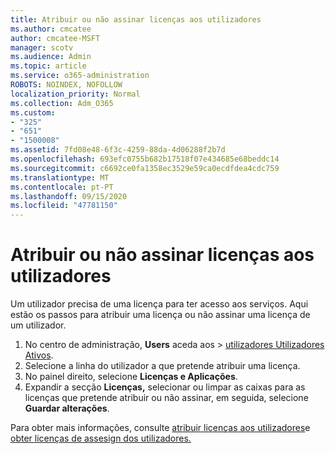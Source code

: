 ```yaml
---
title: Atribuir ou não assinar licenças aos utilizadores
ms.author: cmcatee
author: cmcatee-MSFT
manager: scotv
ms.audience: Admin
ms.topic: article
ms.service: o365-administration
ROBOTS: NOINDEX, NOFOLLOW
localization_priority: Normal
ms.collection: Adm_O365
ms.custom:
- "325"
- "651"
- "1500008"
ms.assetid: 7fd08e48-6f3c-4259-88da-4d06288f2b7d
ms.openlocfilehash: 693efc0755b682b17518f07e434685e68beddc14
ms.sourcegitcommit: c6692ce0fa1358ec3529e59ca0ecdfdea4cdc759
ms.translationtype: MT
ms.contentlocale: pt-PT
ms.lasthandoff: 09/15/2020
ms.locfileid: "47781150"
---
```

# <a name="assign-or-unassign-licenses-to-users"></a>Atribuir ou não assinar licenças aos utilizadores

Um utilizador precisa de uma licença para ter acesso aos serviços. Aqui estão os passos para atribuir uma licença ou não assinar uma licença de um utilizador.
  
1. No centro de administração, **Users** aceda aos \> [utilizadores Utilizadores Ativos](https://go.microsoft.com/fwlink/p/?linkid=834822).
2. Selecione a linha do utilizador a que pretende atribuir uma licença.
3. No painel direito, selecione **Licenças e Aplicações**.
4. Expandir a secção **Licenças,** selecionar ou limpar as caixas para as licenças que pretende atribuir ou não assinar, em seguida, selecione **Guardar alterações**.

Para obter mais informações, consulte [atribuir licenças aos utilizadores](https://docs.microsoft.com/microsoft-365/admin/manage/assign-licenses-to-users)e [obter licenças de assesign dos utilizadores.](https://docs.microsoft.com/microsoft-365/admin/manage/remove-licenses-from-users)
